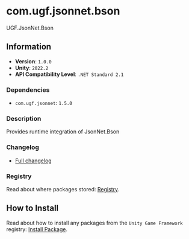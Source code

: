 # com.ugf.jsonnet.bson

UGF.JsonNet.Bson

## Information

- **Version**: `1.0.0`
- **Unity**: `2022.2`
- **API Compatibility Level**: `.NET Standard 2.1`

### Dependencies

- `com.ugf.jsonnet`: `1.5.0`


### Description

Provides runtime integration of JsonNet.Bson

### Changelog

- [Full changelog](changelog.md)

### Registry

Read about where packages stored: [Registry](https://github.com/unity-game-framework/organization/blob/main/docs/registry.md).

## How to Install

Read about how to install any packages from the `Unity Game Framework` registry: [Install Package](https://github.com/unity-game-framework/organization/blob/main/docs/install-packages.md).
